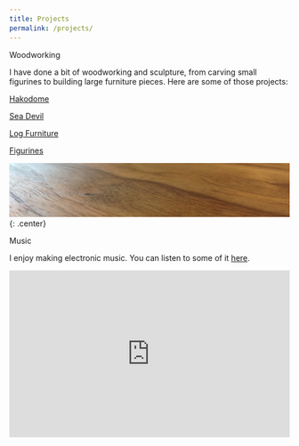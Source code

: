 ```yaml
---
title: Projects
permalink: /projects/
---
```


<p class="lead"> Woodworking </p>
I have done a bit of woodworking and sculpture, from carving small figurines to building large furniture pieces. Here are some of those projects:

[Hakodome](/hakodome)

[Sea Devil](/seadevil)

[Log Furniture](/logs)

[Figurines](/figurines)

![woodworking](/img/hakodome/woodworking.jpg){: .center}

<p class="lead"> Music </p>

I enjoy making electronic music. You can listen to some of it [here](https://soundcloud.com/jonasleif).

<iframe width="100%" height="300" scrolling="no" frameborder="no" src="https://w.soundcloud.com/player/?url=https%3A//api.soundcloud.com/tracks/265321043&amp;auto_play=false&amp;hide_related=false&amp;show_comments=true&amp;show_user=true&amp;show_reposts=false&amp;visual=true"></iframe>
